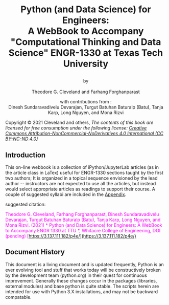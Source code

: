 # <p style="text-align:center">Python (and Data Science) for Engineers: <br> A WebBook to Accompany "Computational Thinking and Data Science" ENGR-1330 at Texas Tech University </p>

<p style="text-align:center">by <br><br>Theodore G. Cleveland and Farhang Forghanparast<br></p>

<p style="text-align:center">with contributions from :<br> Dinesh Sundaravadivelu Devarajan, Turgut Batuhan Baturalp (Batu), Tanja Karp, Long Nguyen, and  Mona Rizvi </p>

Copyright © 2021 Cleveland and others, *The contents of this book are licensed for free consumption under the following license: [Creative Commons Attribution-NonCommercial-NoDerivatives 4.0 International (CC BY-NC-ND 4.0)](https://creativecommons.org/licenses/by-nc-nd/4.0/)*

## Introduction
 
This on-line webbook is a collection of iPython/JupyterLab articles (as in the article class in LaTex) useful for ENGR-1330 sections taught by the first two authors; It is organized in a topical sequence envisioned by the lead author -- instructors are not expected to use all the articles, but instead would select appropriate articles as readings to support their course.  A couple of suggested syllabi are included in the [Appendix](https://#).

suggested citation: 

<font color=magenta>Theodore G. Cleveland, Farhang Forghanparast, Dinesh Sundaravadivelu Devarajan, Turgut Batuhan Baturalp (Batu), Tanja Karp, Long Nguyen, and Mona Rizvi. (2021) * Python (and Data Science) for Engineers: A WebBook to Accompany ENGR 1330 at TTU *, Whitacre College of Engineering, DOI (pending) [https://3.137.111.182/p4e/](https://3.137.111.182/p4e/)</font>

## Document History
This document is a living document and is updated frequently, Python is an ever evolving tool and stuff that works today will be constructively broken by the development team (python.org) in their quest for continuous improvement.  Generally these changes occur in the packages (libraries, external modules) and base python is quite stable.  The scripts herein are intended for use with Python 3.X installations, and may not be backward compatable.
